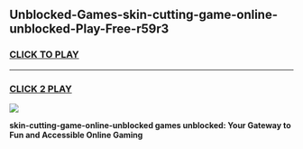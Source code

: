 
## Unblocked-Games-skin-cutting-game-online-unblocked-Play-Free-r59r3
<h3>
<a href="https://premium76.site?title=skin-cutting-game-online-unblocked&ref=18A">CLICK TO PLAY</a></h3>
<hr>

<h3>
<a href="https://premium76.site?title=skin-cutting-game-online-unblocked&ref=18A">CLICK 2 PLAY</a>
  
</h3>

<a href="https://premium76.site?title=skin-cutting-game-online-unblocked&ref=18A"><img src="https://clearcache.store/games.png"></a>


**skin-cutting-game-online-unblocked games unblocked: Your Gateway to Fun and Accessible Online Gaming**
